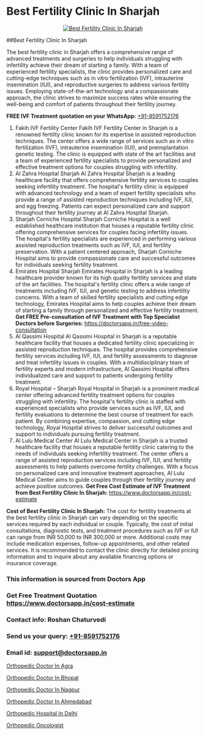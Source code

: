# Best Fertility Clinic In Sharjah

<p align="center">
  <a href="https://doctorsapp.in/treatment/ivf-treatment">
    <img src="https://doctorsapp.co.in/uploads/treatment_image/ICSI.jpg" alt="Best Fertility Clinic In Sharjah">
  </a>
</p>
##Best Fertility Clinic In Sharjah

The best fertility clinic in Sharjah offers a comprehensive range of advanced treatments and surgeries to help individuals struggling with infertility achieve their dream of starting a family. With a team of experienced fertility specialists, the clinic provides personalized care and cutting-edge techniques such as in vitro fertilization (IVF), intrauterine insemination (IUI), and reproductive surgeries to address various fertility issues. Employing state-of-the-art technology and a compassionate approach, the clinic strives to maximize success rates while ensuring the well-being and comfort of patients throughout their fertility journey.

**FREE IVF Treatment quotation on your WhatsApp:**  [+91-8591752176](https://api.whatsapp.com/send?phone=8591752176)

1) Fakih IVF Fertility Center 
Fakih IVF Fertility Center in Sharjah is a renowned fertility clinic known for its expertise in assisted reproduction techniques. The center offers a wide range of services such as in vitro fertilization (IVF), intrauterine insemination (IUI), and preimplantation genetic testing. The clinic is equipped with state of the art facilities and a team of experienced fertility specialists to provide personalized and effective treatment options for couples struggling with infertility.
2) Al Zahra Hospital Sharjah 
Al Zahra Hospital Sharjah is a leading healthcare facility that offers comprehensive fertility services to couples seeking infertility treatment. The hospital's fertility clinic is equipped with advanced technology and a team of expert fertility specialists who provide a range of assisted reproduction techniques including IVF, IUI, and egg freezing. Patients can expect personalized care and support throughout their fertility journey at Al Zahra Hospital Sharjah.
3) Sharjah Corniche Hospital 
Sharjah Corniche Hospital is a well established healthcare institution that houses a reputable fertility clinic offering comprehensive services for couples facing infertility issues. The hospital's fertility specialists are experienced in performing various assisted reproduction treatments such as IVF, IUI, and fertility preservation. With a patient centered approach, Sharjah Corniche Hospital aims to provide compassionate care and successful outcomes for individuals seeking fertility treatment.
4) Emirates Hospital   Sharjah 
Emirates Hospital in Sharjah is a leading healthcare provider known for its high quality fertility services and state of the art facilities. The hospital's fertility clinic offers a wide range of treatments including IVF, IUI, and genetic testing to address infertility concerns. With a team of skilled fertility specialists and cutting edge technology, Emirates Hospital aims to help couples achieve their dream of starting a family through personalized and effective fertility treatment.
**Get FREE Pre-consultation of IVF Treatment with Top Specialist Doctors before Surgeries:** https://doctorsapp.in/free-video-consultation
5) Al Qassimi Hospital 
Al Qassimi Hospital in Sharjah is a reputable healthcare facility that houses a dedicated fertility clinic specializing in assisted reproduction techniques. The hospital provides comprehensive fertility services including IVF, IUI, and fertility assessments to diagnose and treat infertility issues in couples. With a multidisciplinary team of fertility experts and modern infrastructure, Al Qassimi Hospital offers individualized care and support to patients undergoing fertility treatment.
6) Royal Hospital – Sharjah 
Royal Hospital in Sharjah is a prominent medical center offering advanced fertility treatment options for couples struggling with infertility. The hospital's fertility clinic is staffed with experienced specialists who provide services such as IVF, IUI, and fertility evaluations to determine the best course of treatment for each patient. By combining expertise, compassion, and cutting edge technology, Royal Hospital strives to deliver successful outcomes and support to individuals pursuing fertility treatment.
7) Al Lulu Medical Center 
Al Lulu Medical Center in Sharjah is a trusted healthcare facility that houses a reputable fertility clinic catering to the needs of individuals seeking infertility treatment. The center offers a range of assisted reproduction services including IVF, IUI, and fertility assessments to help patients overcome fertility challenges. With a focus on personalized care and innovative treatment approaches, Al Lulu Medical Center aims to guide couples through their fertility journey and achieve positive outcomes.
**Get Free Cost Estimate of IVF Treatment from Best Fertility Clinic In Sharjah:** https://www.doctorsapp.in/cost-estimate

**Cost of Best Fertility Clinic In Sharjah:**
The cost for fertility treatments at the best fertility clinic in Sharjah can vary depending on the specific services required by each individual or couple. Typically, the cost of initial consultations, diagnostic tests, and treatment procedures such as IVF or IUI can range from INR 50,000 to INR 300,000 or more. Additional costs may include medication expenses, follow-up appointments, and other related services. It is recommended to contact the clinic directly for detailed pricing information and to inquire about any available financing options or insurance coverage.

### This information is sourced from Doctors App 
### Get Free Treatment Quotation https://www.doctorsapp.in/cost-estimate
### Contact info: Roshan Chaturvedi 
### Send us your query: [+91-8591752176](https://api.whatsapp.com/send?phone=8591752176) 
### Email id: support@doctorsapp.in

[Orthopedic Doctor In Agra](https://www.linkedin.com/pulse/orthopedic-doctor-agra-doctorsapp-chittagong-0xbwe?trackingId=9MYbn3rP%2BfhrM6l2yMeREA%3D%3D&lipi=urn%3Ali%3Apage%3Ad_flagship3_company_admin%3BUjs5mcUZR9ewYOKOFkpg2w%3D%3D)

[Orthopedic Doctor In Bhopal](https://www.linkedin.com/pulse/orthopedic-doctor-bhopal-knee-replacement-treatment-a2ike?trackingId=PFltbrFis%2F3txpT1RLD9OA%3D%3D&lipi=urn%3Ali%3Apage%3Ad_flagship3_company_admin%3BII%2FSNcWiSiigR90SV5cfEQ%3D%3D)

[Orthopedic Doctor In Nagpur](https://medium.com/@vimalrana22/orthopedic-doctor-in-nagpur-fb86f7f294aa)

[Orthopedic Doctor In Ahmedabad](https://medium.com/@vimalrana22/orthopedic-doctor-in-ahmedabad-180e68c3f3f8)

[Orthopedic Hospital In Delhi](https://doctors-apps.github.io/doctorsapp/orthopedic-hospital-in-delhi)

[Orthopedic Oncologist](https://doctors-apps.github.io/doctorsapp/orthopedic-oncologist)

